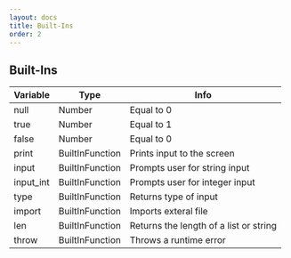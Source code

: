 ```yaml
---
layout: docs
title: Built-Ins
order: 2
---
```


## Built-Ins

| Variable  | Type            | Info                                   |
|-----------|-----------------|----------------------------------------|
| null      | Number          | Equal to 0                             |
| true      | Number          | Equal to 1                             |
| false     | Number          | Equal to 0                             |
| print     | BuiltInFunction | Prints input to the screen             |
| input     | BuiltInFunction | Prompts user for string input          |
| input_int | BuiltInFunction | Prompts user for integer input         |
| type      | BuiltInFunction | Returns type of input                  |
| import    | BuiltInFunction | Imports exteral file                   |
| len       | BuiltInFunction | Returns the length of a list or string |
| throw     | BuiltInFunction | Throws a runtime error                 |